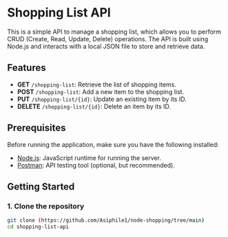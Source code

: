 # Shopping List API

This is a simple API to manage a shopping list, which allows you to perform CRUD (Create, Read, Update, Delete) operations. The API is built using Node.js and interacts with a local JSON file to store and retrieve data.

## Features
- **GET** `/shopping-list`: Retrieve the list of shopping items.
- **POST** `/shopping-list`: Add a new item to the shopping list.
- **PUT** `/shopping-list/{id}`: Update an existing item by its ID.
- **DELETE** `/shopping-list/{id}`: Delete an item by its ID.

## Prerequisites
Before running the application, make sure you have the following installed:

- [Node.js](https://nodejs.org/): JavaScript runtime for running the server.
- [Postman](https://www.postman.com/): API testing tool (optional, but recommended).

## Getting Started

### 1. Clone the repository
```bash
git clone (https://github.com/Asiphile1/node-shopping/tree/main)
cd shopping-list-api
